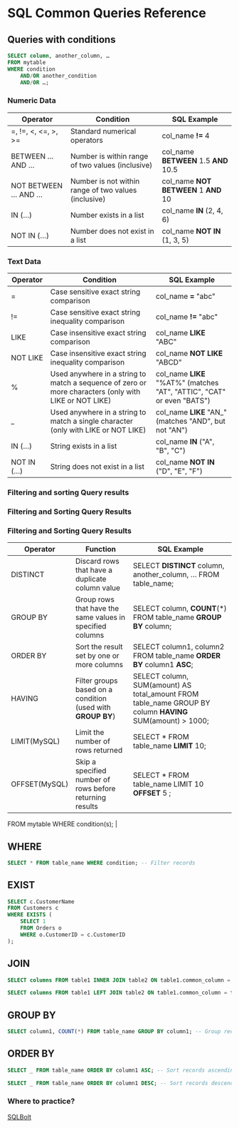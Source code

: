 # SQL Common Queries Reference

## Queries with conditions

```sql
SELECT column, another_column, …
FROM mytable
WHERE condition
    AND/OR another_condition
    AND/OR …;
```

### Numeric Data

| **Operator**        | **Condition**                                        | **SQL Example**                       |
| ------------------- | ---------------------------------------------------- | ------------------------------------- |
| =, !=, <, <=, >, >= | Standard numerical operators                         | col_name **!=** 4                     |
| BETWEEN … AND …     | Number is within range of two values (inclusive)     | col_name **BETWEEN** 1.5 **AND** 10.5 |
| NOT BETWEEN … AND … | Number is not within range of two values (inclusive) | col_name **NOT BETWEEN** 1 **AND** 10 |
| IN (…)              | Number exists in a list                              | col_name **IN** (2, 4, 6)             |
| NOT IN (…)          | Number does not exist in a list                      | col_name **NOT IN** (1, 3, 5)         |

### Text Data

| **Operator** | **Condition**                                                                                         | **SQL Example**                                                        |
| ------------ | ----------------------------------------------------------------------------------------------------- | ---------------------------------------------------------------------- |
| =            | Case sensitive exact string comparison                                                                | col_name **=** "abc"                                                   |
| !=           | Case sensitive exact string inequality comparison                                                     | col_name **!=** "abc"                                                  |
| LIKE         | Case insensitive exact string comparison                                                              | col_name **LIKE** "ABC"                                                |
| NOT LIKE     | Case insensitive exact string inequality comparison                                                   | col_name **NOT LIKE** "ABCD"                                           |
| %            | Used anywhere in a string to match a sequence of zero or more characters (only with LIKE or NOT LIKE) | col_name **LIKE** "%AT%" (matches "AT", "ATTIC", "CAT" or even "BATS") |
| \_           | Used anywhere in a string to match a single character (only with LIKE or NOT LIKE)                    | col_name **LIKE** "AN\_" (matches "AND", but not "AN")                 |
| IN (…)       | String exists in a list                                                                               | col_name **IN** ("A", "B", "C")                                        |
| NOT IN (…)   | String does not exist in a list                                                                       | col_name **NOT IN** ("D", "E", "F")                                    |

### Filtering and sorting Query results

### Filtering and Sorting Query Results

### Filtering and Sorting Query Results

| **Operator**  | **Function**                                                | **SQL Example**                                                                                           |
| ------------- | ----------------------------------------------------------- | --------------------------------------------------------------------------------------------------------- |
| DISTINCT      | Discard rows that have a duplicate column value             | SELECT **DISTINCT** column, another_column, … FROM table_name;                                            |
| GROUP BY      | Group rows that have the same values in specified columns   | SELECT column, **COUNT**(\*) FROM table_name **GROUP BY** column;                                         |
| ORDER BY      | Sort the result set by one or more columns                  | SELECT column1, column2 FROM table_name **ORDER BY** column1 **ASC**;                                     |
| HAVING        | Filter groups based on a condition (used with **GROUP BY**) | SELECT column, SUM(amount) AS total_amount FROM table_name GROUP BY column **HAVING** SUM(amount) > 1000; |
| LIMIT(MySQL)  | Limit the number of rows returned                           | SELECT \* FROM table_name **LIMIT** 10;                                                                   |
| OFFSET(MySQL) | Skip a specified number of rows before returning results    | SELECT \* FROM table_name LIMIT 10 **OFFSET** 5 ;                                                         |

FROM mytable
WHERE condition(s); |

## WHERE

```sql
SELECT * FROM table_name WHERE condition; -- Filter records
```

## EXIST

```sql
SELECT c.CustomerName
FROM Customers c
WHERE EXISTS (
    SELECT 1
    FROM Orders o
    WHERE o.CustomerID = c.CustomerID
);
```

## JOIN

```sql
SELECT columns FROM table1 INNER JOIN table2 ON table1.common_column = table2.common_column; -- Inner Join

SELECT columns FROM table1 LEFT JOIN table2 ON table1.common_column = table2.common_column; -- Left Join
```

## GROUP BY

```sql
SELECT column1, COUNT(*) FROM table_name GROUP BY column1; -- Group records
```

## ORDER BY

```sql
SELECT _ FROM table_name ORDER BY column1 ASC; -- Sort records ascending

SELECT _ FROM table_name ORDER BY column1 DESC; -- Sort records descending
```

### Where to practice?

[SQLBolt](https://sqlbolt.com/)
